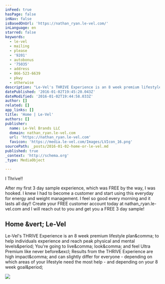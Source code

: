 ```yaml
---
inFeed: true
hasPage: false
inNav: false
isBasedOnUrl: 'https://nathan_ryan.le-vel.com/'
inLanguage: en
starred: false
keywords:
  - le-vel
  - mailing
  - please
  - '9201'
  - autobonus
  - '75035'
  - address
  - 866-523-6639
  - pkwy
  - otherwise
description: "Le-Vel's THRIVE Experience is an 8 week premium lifestyle plan, to help individuals experience and reach peak physical and mental levels. You're going to live, look, and feel Ultra Premium like never before! Results from the THRIVE Experience are high impact, and can slightly differ for everyone - depending on which areas of your lifestyle need the most help - and depending on your 8 week goal."
datePublished: '2016-01-02T19:45:20.043Z'
dateModified: '2016-01-02T19:44:58.033Z'
author: []
related: []
app_links: []
title: 'Home | Le-Vel'
authors: []
publisher:
  name: Le-Vel Brands LLC
  domain: nathan_ryan.le-vel.com
  url: 'https://nathan_ryan.le-vel.com'
  favicon: 'https://media.le-vel.com/Images/LVIcon_16.png'
sourcePath: _posts/2016-01-02-home-or-le-vel.md
published: true
_context: 'http://schema.org'
_type: MediaObject

---
```

I Thrive!! 

After my first 3 day sample experience, which was FREE by the way, I was hooked. I knew I had to become a customer and start using this everyday for energy and weight management. I feel so good every morning and it lasts all day!! Create your FREE customer account today at nathan\_ryan.le-vel.com and I will reach out to you and get you a FREE 3 day sample!

<article style=""><h1>Home &amp;vert; Le-Vel</h1><p>Le-Vel's THRIVE Experience is an 8 week premium lifestyle plan&amp;comma; to help individuals experience and reach peak physical and mental levels&amp;period; You're going to live&amp;comma; look&amp;comma; and feel Ultra Premium like never before&amp;excl; Results from the THRIVE Experience are high impact&amp;comma; and can slightly differ for everyone - depending on which areas of your lifestyle need the most help - and depending on your 8 week goal&amp;period;</p><img src="https://media.le-vel.com/FrontEnd/Images/Home-MainImage_LasVegas2016.jpg" /></article>